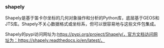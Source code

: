 ### shapely

Shapely是基于笛卡尔坐标的几何对象操作和分析的Python库，底层基于GEOS和JTS库。Shapely不关心数据格式或坐标系，但可以很容易地与这些文件包集成。

Shapely的pypi访问网址为:https://pypi.org/project/Shapely/，官方文档访问网址为：https://shapely.readthedocs.io/en/latest/。

